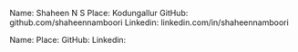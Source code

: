 Name: Shaheen N S
Place: Kodungallur
GitHub: github.com/shaheennamboori
Linkedin: linkedin.com/in/shaheennamboori

Name: 
Place: 
GitHub: 
Linkedin: 
